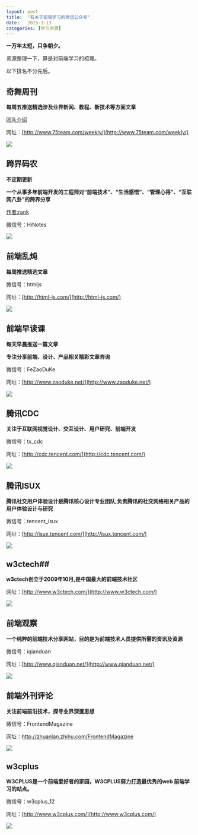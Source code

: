 ```yaml
---
layout: post
title:  "有关于前端学习的微信公众号"
date:   2015-3-13
categories: [学习资源]
---
```


**一万年太短，只争朝夕。**

资源整理一下，算是对前端学习的梳理。

以下排名不分先后。

## 奇舞周刊

**每周五推送精选涉及业界新闻、教程、新技术等方面文章**

[团队介绍](http://www.75team.com/about)

网址：[http://www.75team.com/weekly/](http://www.75team.com/weekly/)

![](/images/wx/75-weekly.png)

## 跨界码农

**不定期更新**

**一个从事多年前端开发的工程师对“前端技术”、“生活感悟”、“管理心得”、“互联网八卦”的跨界分享**

[作者:rank](http://mp.weixin.qq.com/s?__biz=MzA5NDY0ODkxNA==&mid=202787061&idx=1&sn=752d54d5605bffb49c1e24ae9dadbd57#wechat_redirect)

微信号：HiNotes

![](/images/wx/rank.png)

## 前端乱炖

**每周推送精选文章**

微信号：htmljs

网址：[http://html-js.com/](http://html-js.com/)

![](/images/wx/html-js.png)


## 前端早读课

**每天早晨推送一篇文章**

**专注分享前端、设计、产品相关精彩文章咨询**

微信号：FeZaoDuKe

网址：[http://www.zaoduke.net/](http://www.zaoduke.net/)

![](/images/wx/zaoduke.jpg)

## 腾讯CDC

**关注于互联网视觉设计、交互设计、用户研究、前端开发**

微信号：tx_cdc

网址：[http://cdc.tencent.com/](http://cdc.tencent.com/)

![](/images/wx/tencent-cdc.jpg)

## 腾讯ISUX


**腾讯社交用户体验设计是腾讯核心设计专业团队,负责腾讯的社交网络相关产品的用户体验设计与研究**

微信号：tencent_isux

网址：[http://isux.tencent.com/](http://isux.tencent.com/)

![](/images/wx/tencent-isux.png)

## w3ctech## 

**w3ctech创立于2009年10月,是中国最大的前端技术社区**

网址：[http://www.w3ctech.com/](http://www.w3ctech.com/)

![](/images/wx/w3ctech.jpg)

## 前端观察

**一个纯粹的前端技术分享网站，目的是为前端技术人员提供所需的资讯及资源**

微信号：iqianduan

网址：[http://www.qianduan.net/](http://www.qianduan.net/)

![](/images/wx/iqianduan.jpg)

## 前端外刊评论

**关注前端前沿技术，探寻业界深邃思想**

微信号：FrontendMagazine

网址：[http://zhuanlan.zhihu.com/FrontendMagazine ](http://zhuanlan.zhihu.com/FrontendMagazine )

![](/images/wx/fe.jpg)

## w3cplus

**W3CPLUS是一个前端爱好者的家园，W3CPLUS努力打造最优秀的web 前端学习的站点。**

微信号：w3cplus_12

网址：[http://www.w3cplus.com/](http://www.w3cplus.com/)

![](/images/wx/w3cplus.jpg)
